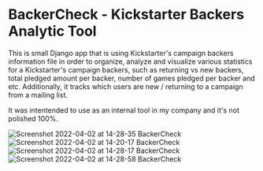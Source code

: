 # BackerCheck - Kickstarter Backers Analytic Tool

This is small Django app that is using Kickstarter's campaign backers information file in order to organize, analyze and visualize various statistics for
a Kickstarter's campaign backers, such as returning vs new backers, total pledged amount per backer, number of games pledged per backer and etc. Additionally, it tracks which users are new / returning to a campaign from a mailing list.

It was intentended to use as an internal tool in my company and it's not polished 100%.

![Screenshot 2022-04-02 at 14-28-35 BackerCheck](https://user-images.githubusercontent.com/13369413/161383363-d8bd609a-f112-43b9-a3b8-5e3700eaa7da.png)
![Screenshot 2022-04-02 at 14-20-17 BackerCheck](https://user-images.githubusercontent.com/13369413/161383372-28022548-a282-4b12-bee9-b73bd26783b6.png)
![Screenshot 2022-04-02 at 14-28-17 BackerCheck](https://user-images.githubusercontent.com/13369413/161383374-56890afc-45ff-4610-90aa-f6319ac09866.png)
![Screenshot 2022-04-02 at 14-28-58 BackerCheck](https://user-images.githubusercontent.com/13369413/161383379-b23dc053-adf1-4293-a47b-a89882f12882.png)
